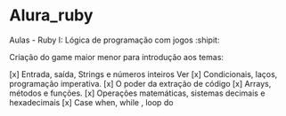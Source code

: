 # Alura_ruby

Aulas - Ruby I: Lógica de programação com jogos :shipit:

Criação do game maior menor para introdução aos temas:

[x] Entrada, saída, Strings e números inteiros Ver 
[x] Condicionais, laços, programação imperativa.
[x] O poder da extração de código
[x] Arrays, métodos e funções.
[x] Operações matemáticas, sistemas decimais e hexadecimais
[x] Case when, while , loop do

